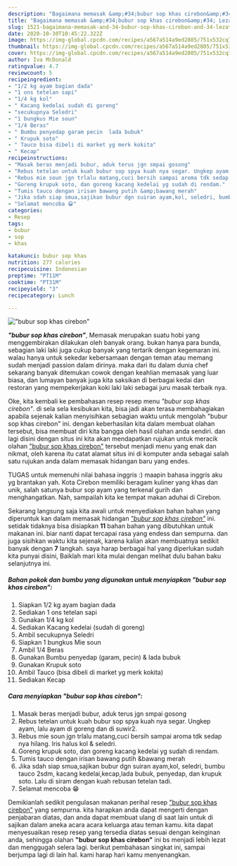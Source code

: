 ```yaml
---
description: "Bagaimana memasak &amp;#34;bubur sop khas cirebon&amp;#34; Lezat"
title: "Bagaimana memasak &amp;#34;bubur sop khas cirebon&amp;#34; Lezat"
slug: 1521-bagaimana-memasak-and-34-bubur-sop-khas-cirebon-and-34-lezat
date: 2020-10-30T10:45:22.322Z
image: https://img-global.cpcdn.com/recipes/a567a514a9ed2805/751x532cq70/bubur-sop-khas-cirebon-foto-resep-utama.jpg
thumbnail: https://img-global.cpcdn.com/recipes/a567a514a9ed2805/751x532cq70/bubur-sop-khas-cirebon-foto-resep-utama.jpg
cover: https://img-global.cpcdn.com/recipes/a567a514a9ed2805/751x532cq70/bubur-sop-khas-cirebon-foto-resep-utama.jpg
author: Iva McDonald
ratingvalue: 4.7
reviewcount: 5
recipeingredient:
- "1/2 kg ayam bagian dada"
- "1 ons tetelan sapi"
- "1/4 kg kol"
- " Kacang kedelai sudah di goreng"
- "secukupnya Seledri"
- "1 bungkus Mie soun"
- "1/4 Beras"
- " Bumbu penyedap garam pecin  lada bubuk"
- " Krupuk soto"
- " Tauco bisa dibeli di market yg merk kokita"
- " Kecap"
recipeinstructions:
- "Masak beras menjadi bubur, aduk terus jgn smpai gosong"
- "Rebus tetelan untuk kuah bubur sop spya kuah nya segar. Ungkep ayam, lalu ayam di goreng dan di suwir2."
- "Rebus mie soun jgn trlalu matang,cuci bersih sampai aroma tdk sedap nya hilang. Iris halus kol &amp; seledri."
- "Goreng krupuk soto, dan goreng kacang kedelai yg sudah di rendam."
- "Tumis tauco dengan irisan bawang putih &amp;bawang merah"
- "Jika sdah siap smua,sajikan bubur dgn suiran ayam,kol, seledri, bumbu tauco 2sdm, kacang kedelai,kecap,lada bubuk, penyedap, dan krupuk soto. Lalu di siram dengan kuah rebusan tetelan tadi."
- "Selamat mencoba 😁"
categories:
- Resep
tags:
- bubur
- sop
- khas

katakunci: bubur sop khas 
nutrition: 277 calories
recipecuisine: Indonesian
preptime: "PT11M"
cooktime: "PT31M"
recipeyield: "3"
recipecategory: Lunch

---
```



![&#34;bubur sop khas cirebon&#34;](https://img-global.cpcdn.com/recipes/a567a514a9ed2805/751x532cq70/bubur-sop-khas-cirebon-foto-resep-utama.jpg)

<b><i>&#34;bubur sop khas cirebon&#34;</i></b>, Memasak merupakan suatu hobi yang menggembirakan dilakukan oleh banyak orang. bukan hanya para bunda, sebagian laki laki juga cukup banyak yang tertarik dengan kegemaran ini. walau hanya untuk sekedar kebersamaan dengan teman atau memang sudah menjadi passion dalam dirinya. maka dari itu dalam dunia chef sekarang banyak ditemukan cowok dengan keahlian memasak yang luar biasa, dan lumayan banyak juga kita saksikan di berbagai kedai dan restoran yang mempekerjakan koki laki laki sebagai juru masak terbaik nya.

Oke, kita kembali ke pembahasan resep resep menu <i>&#34;bubur sop khas cirebon&#34;</i>. di sela sela kesibukan kita, bisa jadi akan terasa membahagiakan apabila sejenak kalian menyisihkan sebagian waktu untuk mengolah &#34;bubur sop khas cirebon&#34; ini. dengan keberhasilan kita dalam membuat olahan tersebut, bisa membuat diri kita bangga oleh hasil olahan anda sendiri. dan lagi disini dengan situs ini kita akan mendapatkan rujukan untuk meracik olahan <u>&#34;bubur sop khas cirebon&#34;</u> tersebut menjadi menu yang enak dan nikmat, oleh karena itu catat alamat situs ini di komputer anda sebagai salah satu rujukan anda dalam memasak hidangan baru yang endes.

TUGAS untuk memenuhi nilai bahasa inggris :) maapin bahasa inggris aku yg brantakan yah. Kota Cirebon memiliki beragam kuliner yang khas dan unik, salah satunya bubur sop ayam yang terkenal gurih dan menghangatkan. Nah, sampailah kita ke tempat makan aduhai di Cirebon.


Sekarang langsung saja kita awali untuk menyediakan bahan bahan yang diperuntuk kan dalam memasak hidangan <u><i>&#34;bubur sop khas cirebon&#34;</i></u> ini. setidak tidaknya bisa disiapkan <b>11</b> bahan bahan yang dibutuhkan untuk makanan ini. biar nanti dapat tercapai rasa yang endess dan sempurna. dan juga sisihkan waktu kita sejenak, karena kalian akan membuatnya sedikit banyak dengan <b>7</b> langkah. saya harap berbagai hal yang diperlukan sudah kita punyai disini, Baiklah mari kita mulai dengan melihat dulu bahan baku selanjutnya ini.

<!--inarticleads1-->

##### Bahan pokok dan bumbu yang digunakan untuk menyiapkan &#34;bubur sop khas cirebon&#34;:

1. Siapkan 1/2 kg ayam bagian dada
1. Sediakan 1 ons tetelan sapi
1. Gunakan 1/4 kg kol
1. Sediakan  Kacang kedelai (sudah di goreng)
1. Ambil secukupnya Seledri
1. Siapkan 1 bungkus Mie soun
1. Ambil 1/4 Beras
1. Gunakan  Bumbu penyedap (garam, pecin) &amp; lada bubuk
1. Gunakan  Krupuk soto
1. Ambil  Tauco (bisa dibeli di market yg merk kokita)
1. Sediakan  Kecap




<!--inarticleads2-->

##### Cara menyiapkan &#34;bubur sop khas cirebon&#34;:

1. Masak beras menjadi bubur, aduk terus jgn smpai gosong
1. Rebus tetelan untuk kuah bubur sop spya kuah nya segar. Ungkep ayam, lalu ayam di goreng dan di suwir2.
1. Rebus mie soun jgn trlalu matang,cuci bersih sampai aroma tdk sedap nya hilang. Iris halus kol &amp; seledri.
1. Goreng krupuk soto, dan goreng kacang kedelai yg sudah di rendam.
1. Tumis tauco dengan irisan bawang putih &amp;bawang merah
1. Jika sdah siap smua,sajikan bubur dgn suiran ayam,kol, seledri, bumbu tauco 2sdm, kacang kedelai,kecap,lada bubuk, penyedap, dan krupuk soto. Lalu di siram dengan kuah rebusan tetelan tadi.
1. Selamat mencoba 😁




Demikianlah sedikit pengulasan makanan perihal resep <u>&#34;bubur sop khas cirebon&#34;</u> yang sempurna. kita harapkan anda dapat mengerti dengan penjabaran diatas, dan anda dapat membuat ulang di saat lain untuk di sajikan dalam aneka acara acara keluarga atau teman kamu. kita dapat menyesuaikan resep resep yang tersedia diatas sesuai dengan keinginan anda, sehingga olahan <b>&#34;bubur sop khas cirebon&#34;</b> ini bs menjadi lebih lezat dan menggugah selera lagi. berikut pembahasan singkat ini, sampai berjumpa lagi di lain hal. kami harap hari kamu menyenangkan.
